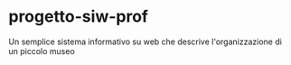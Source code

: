 # progetto-siw-prof
Un semplice sistema informativo su web che descrive l'organizzazione di un piccolo museo
